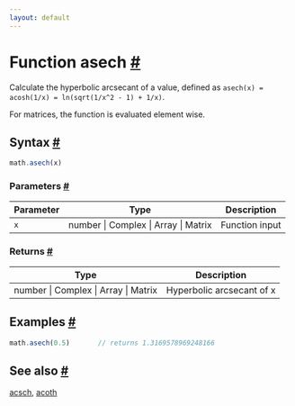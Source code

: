 ```yaml
---
layout: default
---
```


<!-- Note: This file is automatically generated from source code comments. Changes made in this file will be overridden. -->

<h1 id="function-asech">Function asech <a href="#function-asech" title="Permalink">#</a></h1>

Calculate the hyperbolic arcsecant of a value,
defined as `asech(x) = acosh(1/x) = ln(sqrt(1/x^2 - 1) + 1/x)`.

For matrices, the function is evaluated element wise.


<h2 id="syntax">Syntax <a href="#syntax" title="Permalink">#</a></h2>

```js
math.asech(x)
```

<h3 id="parameters">Parameters <a href="#parameters" title="Permalink">#</a></h3>

Parameter | Type | Description
--------- | ---- | -----------
`x` | number &#124; Complex &#124; Array &#124; Matrix | Function input

<h3 id="returns">Returns <a href="#returns" title="Permalink">#</a></h3>

Type | Description
---- | -----------
number &#124; Complex &#124; Array &#124; Matrix | Hyperbolic arcsecant of x


<h2 id="examples">Examples <a href="#examples" title="Permalink">#</a></h2>

```js
math.asech(0.5)       // returns 1.3169578969248166
```


<h2 id="see-also">See also <a href="#see-also" title="Permalink">#</a></h2>

[acsch](acsch.html),
[acoth](acoth.html)

